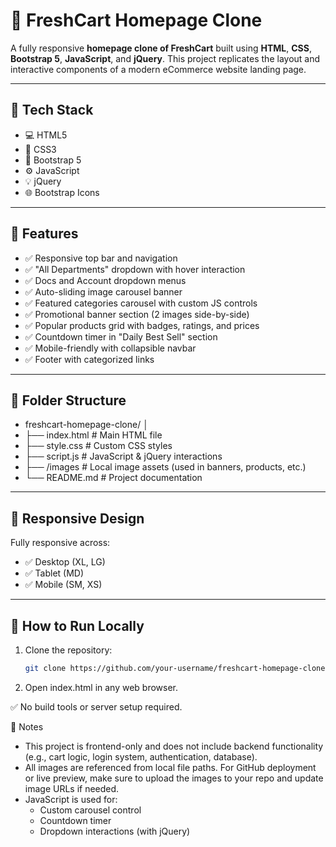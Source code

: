 # 🛒 FreshCart Homepage Clone

A fully responsive **homepage clone of FreshCart** built using **HTML**, **CSS**, **Bootstrap 5**, **JavaScript**, and **jQuery**. This project replicates the layout and interactive components of a modern eCommerce website landing page.

---

## 🔧 Tech Stack

- 💻 HTML5  
- 🎨 CSS3  
- 🧩 Bootstrap 5  
- ⚙️ JavaScript  
- 💡 jQuery  
- 🌐 Bootstrap Icons  

---

## 📸 Features

- ✅ Responsive top bar and navigation
- ✅ "All Departments" dropdown with hover interaction
- ✅ Docs and Account dropdown menus
- ✅ Auto-sliding image carousel banner
- ✅ Featured categories carousel with custom JS controls
- ✅ Promotional banner section (2 images side-by-side)
- ✅ Popular products grid with badges, ratings, and prices
- ✅ Countdown timer in "Daily Best Sell" section
- ✅ Mobile-friendly with collapsible navbar
- ✅ Footer with categorized links

---

## 📂 Folder Structure

- freshcart-homepage-clone/
  │
- ├── index.html # Main HTML file
- ├── style.css # Custom CSS styles
- ├── script.js # JavaScript & jQuery interactions
- ├── /images # Local image assets (used in banners, products, etc.)
- └── README.md # Project documentation


---

## 📱 Responsive Design

Fully responsive across:

- ✅ Desktop (XL, LG)
- ✅ Tablet (MD)
- ✅ Mobile (SM, XS)

---

## 🚀 How to Run Locally

1. Clone the repository:

   ```bash
   git clone https://github.com/your-username/freshcart-homepage-clone.git

2. Open index.html in any web browser.

✅ No build tools or server setup required.

📝 Notes
- This project is frontend-only and does not include backend functionality (e.g., cart logic, login system, authentication, database).
- All images are referenced from local file paths. For GitHub deployment or live preview, make sure to upload the images to your repo and update image URLs if needed.
- JavaScript is used for:
  - Custom carousel control
  - Countdown timer
  - Dropdown interactions (with jQuery)

